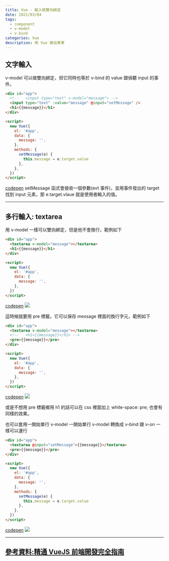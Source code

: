 ```yaml
---
title: Vue - 輸入框雙向綁定
date: 2021/03/04
tags:
  - component
  - v-model
  - v-bind
categories: Vue
description: 用 Vue 做出表單
---
```


## 文字輸入

v-model 可以做雙向綁定，但它同時也等於 v-bind 的 value 跟偵聽 input 的事件。

```html
<div id="app">
  <!--   <input type="text" v-model="message"> -->
  <input type="text" :value="message" @input="setMessage" />
  <h1>{{message}}</h1>
</div>

<script>
  new Vue({
    el: '#app',
    data: {
      message: '',
    },
    methods: {
      setMessage(e) {
        this.message = e.target.value
      },
    },
  })
</script>
```

[codepen](https://codepen.io/gleofgja/pen/qBZdgBR?editors=1010)
setMessage 函式會接收一個參數(evt 事件)，並用事件發出的 target 找到 input 元素，那 e.target.vlaue 就是使用者輸入的值。

---

## 多行輸入: textarea

用 v-model 一樣可以雙向綁定，但是他不會換行，範例如下

```html
<div id="app">
  <textarea v-model="message"></textarea>
  <h1>{{message}}</h1>
</div>

<script>
  new Vue({
    el: '#app',
    data: {
      message: '',
    },
  })
</script>
```

[codepen](https://codepen.io/gleofgja/pen/eYZNxzp?editors=1010)
![](https://i.imgur.com/1Ycm7Yr.png)

這時候就要用 pre 標籤，它可以保存 message 裡面的換行字元，範例如下

```html
<div id="app">
  <textarea v-model="message"></textarea>
  <!--   <h1>{{message}}</h1> -->
  <pre>{{message}}</pre>
</div>

<script>
  new Vue({
    el: '#app',
    data: {
      message: '',
    },
  })
</script>
```

[codepen](https://codepen.io/gleofgja/pen/VwaLgXx?editors=1010)
![](https://i.imgur.com/mwsn0S8.png)

或是不想用 pre 標籤鄉用 h1 的話可以在 css 裡面加上 white-space: pre; 也會有同樣的效果。

也可以套用一開始單行 v-model 一開始單行 v-model 轉換成 v-bind 跟 v-on 一樣可以運行

```html
<div id="app">
  <textarea @input="setMessage">{{message}}</textarea>
  <pre>{{message}}</pre>
</div>

<script>
  new Vue({
    el: '#app',
    data: {
      message: '',
    },
    methods: {
      setMessage(e) {
        this.message = e.target.value
      },
    },
  })
</script>
```

[codepen](https://codepen.io/gleofgja/pen/XWdbOPR?editors=1010)
![](https://i.imgur.com/nmyApR9.png)

---

## [參考資料:精通 VueJS 前端開發完全指南](https://hiskio.com/courses/145)
